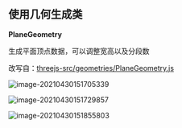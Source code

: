 ## 使用几何生成类

**PlaneGeometry**

生成平面顶点数据，可以调整宽高以及分段数

改写自：[threejs-src/geometries/PlaneGeometry.js](https://github.com/mrdoob/three.js/blob/master/src/geometries/PlaneGeometry.js)

![image-20210430151705339](image-20210430151705339-1619767182715-1619767311351.png)

![image-20210430151729857](image-20210430151729857-1619767213343.png)

![image-20210430151855803](image-20210430151855803-1619767217504.png)